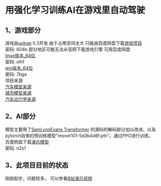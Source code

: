 # 用强化学习训练AI在游戏里自动驾驶
 ## 1、游戏部分
 游戏由[upbge](https://upbge.org/) 0.3开发
 由于占用空间太大 只能由百度网盘下载[游戏项目](https://pan.baidu.com/s/1nlBqByabsOMRaTlPYe6vvQ)  
 密码: 604b
 部分地区可能无法从官网下载游戏引擎
 可用百度网盘  
 [linux版本_64位](https://pan.baidu.com/s/1ioewOha9kzMwhFU_U0r83w)      
密码: olhf  
[win版本_64位](https://pan.baidu.com/s/1YkGwpAjY7pvMa0FWtVAGiA)    
密码: 7bga  
项目来源  
[汽车模型来源](https://blendswap.com/blend/25287)  
[城市模型来源](https://www.cgtrader.com/free-3d-models/architectural/street/realistic-city-52b92dfa-197d-4d9e-97a8-955cad13b603 )  
[汽车动力学来源](https://github.com/BiancaMel/CustomVehiclePhysics-UPBGE)  




##  2、AI部分
模型主要用了[SamLynnEvans Transformer](https://github.com/SamLynnEvans/Transformer) 的源码的解码部分加以改进。以及pytorch自带的预训练模型"resnet101-5d3b4d8f.pth"。通过PPO进行训练。  
百度网盘下载[演示模型](https://pan.baidu.com/s/1QiVwmozsKd1DhEhn6utyzQ)  
密码: n2s1

##  3、此项目目前的状态
刚刚起步，问题较多。
可以参看[B站演示视频](https://www.bilibili.com/video/BV1jh411S7LH)  

